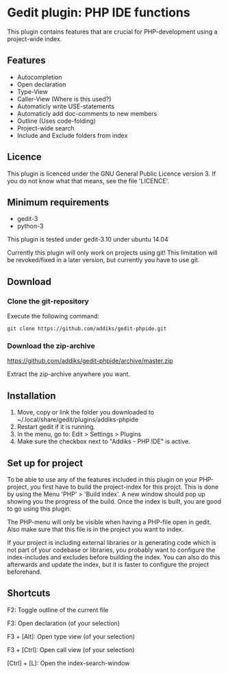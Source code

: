 Gedit plugin: PHP IDE functions
===================================

This plugin contains features that are crucial for PHP-development using a project-wide index.

## Features

 * Autocompletion
 * Open declaration
 * Type-View
 * Caller-View (Where is this used?)
 * Automaticly write USE-statements
 * Automaticly add doc-comments to new members
 * Outline (Uses code-folding)
 * Project-wide search
 * Include and Exclude folders from index
 
## Licence

This plugin is licenced under the GNU General Public Licence version 3. 
If you do not know what that means, see the file 'LICENCE'.

## Minimum requirements

 * gedit-3
 * python-3
 
 This plugin is tested under gedit-3.10 under ubuntu 14.04
 
 Currently this plugin will only work on projects using git!
 This limitation will be revoked/fixed in a later version,
 but currently you have to use git.
 
## Download

### Clone the git-repository

Execute the following command:

```
git clone https://github.com/addiks/gedit-phpide.git
```

### Download the zip-archive

https://github.com/addiks/gedit-phpide/archive/master.zip

Extract the zip-archive anywhere you want.

## Installation

1. Move, copy or link the folder you downloaded to ~/.local/share/gedit/plugins/addiks-phpide
2. Restart gedit if it is running.
3. In the menu, go to: Edit > Settings > Plugins
4. Make sure the checkbox next to "Addiks - PHP IDE" is active.

## Set up for project

To be able to use any of the features included in this plugin on your PHP-project, you first have to build the project-index for this projct. This is done by using the Menu 'PHP' > 'Build index'. A new window should pop up showing you the progress of the build. Once the index is built, you are good to go using this plugin.

The PHP-menu will only be visible when having a PHP-file open in gedit. Also make sure that this file is in the project you want to index.

If your project is including external libraries or is generating code which is not part of your codebase or libraries, you probably want to configure the index-includes and excludes before building the index. You can also do this afterwards and update the index, but it is faster to configure the project beforehand.

## Shortcuts

F2: Toggle outline of the current file

F3: Open declaration (of your selection)

F3 + [Alt]: Open type view (of your selection)

F3 + [Ctrl]: Open call view (of your selection)

[Ctrl] + [L]: Open the index-search-window
 